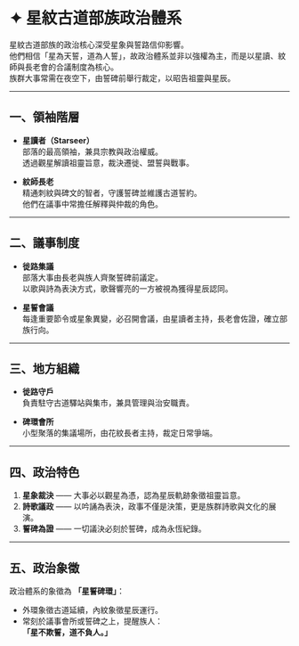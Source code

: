 # ✦ 星紋古道部族政治體系

星紋古道部族的政治核心深受星象與誓路信仰影響。  
他們相信「星為天誓，道為人誓」，故政治體系並非以強權為主，而是以星讀、紋師與長老會的合議制度為核心。  
族群大事常需在夜空下，由誓碑前舉行裁定，以昭告祖靈與星辰。

---

## 一、領袖階層
- **星讀者（Starseer）**  
  部落的最高領袖，兼具宗教與政治權威。  
  透過觀星解讀祖靈旨意，裁決遷徙、盟誓與戰事。  

- **紋師長老**  
  精通刺紋與碑文的智者，守護誓碑並維護古道誓約。  
  他們在議事中常擔任解釋與仲裁的角色。  

---

## 二、議事制度
- **徙路集議**  
  部落大事由長老與族人齊聚誓碑前議定。  
  以歌與詩為表決方式，歌聲響亮的一方被視為獲得星辰認同。  

- **星誓會議**  
  每逢重要節令或星象異變，必召開會議，由星讀者主持，長老會佐證，確立部族行向。  

---

## 三、地方組織
- **徙路守戶**  
  負責駐守古道驛站與集市，兼具管理與治安職責。  

- **碑環會所**  
  小型聚落的集議場所，由花紋長者主持，裁定日常爭端。  

---

## 四、政治特色
1. **星象裁決** —— 大事必以觀星為憑，認為星辰軌跡象徵祖靈旨意。  
2. **詩歌議政** —— 以吟誦為表決，政事不僅是決策，更是族群詩歌與文化的展演。  
3. **誓碑為證** —— 一切議決必刻於誓碑，成為永恆紀錄。  

---

## 五、政治象徵
政治體系的象徵為 **「星誓碑環」**：  
- 外環象徵古道延續，內紋象徵星辰運行。  
- 常刻於議事會所或誓碑之上，提醒族人：  
  **「星不欺誓，道不負人。」**
